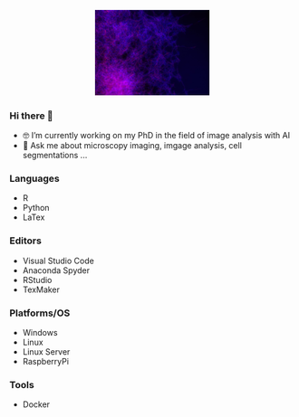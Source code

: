 <p align="center">
  <picture style="display: block; margin: auto;">
    <source media="(prefers-color-scheme: dark)" width="40%"  srcset="Images/Bild1.jpg">
    <source media="(prefers-color-scheme: light)" width="40%" srcset="Images/BF.jpg">
    <img alt="Shows microscopic image of fungy dyed with fluorescent probes" width="40%" src="Images/Bild1.jpg">
  </picture>
</p>


### Hi there 👋

- 🤓 I’m currently working on my PhD in the field of image analysis with AI
- 🔬 Ask me about microscopy imaging, imgage analysis, cell segmentations ...

### Languages

- R
- Python
- LaTex

### Editors

- Visual Studio Code
- Anaconda Spyder
- RStudio
- TexMaker

### Platforms/OS

- Windows
- Linux
- Linux Server
- RaspberryPi

### Tools

- Docker

<!--
**AlexandraLoewe/AlexandraLoewe** is a ✨ _special_ ✨ repository because its `README.md` (this file) appears on your GitHub profile.

Here are some ideas to get you started:

- 🔭 I’m currently working on ...
- 🌱 I’m currently learning ...
- 👯 I’m looking to collaborate on ...
- 🤔 I’m looking for help with ...
- 💬 Ask me about ...
- 📫 How to reach me: ...
- 😄 Pronouns: ...
- ⚡ Fun fact: ...
-->
